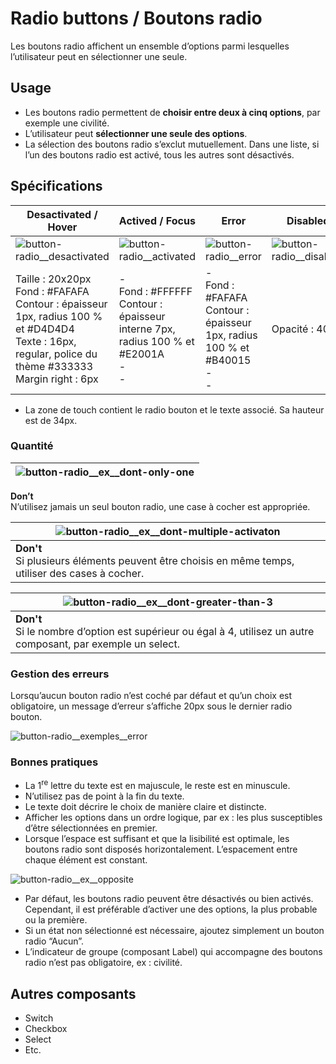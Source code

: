 # Radio buttons / Boutons radio

Les boutons radio affichent un ensemble d’options parmi lesquelles l’utilisateur peut en sélectionner une seule.

## Usage

- Les boutons radio permettent de **choisir entre deux à cinq options**, par exemple une civilité.
- L’utilisateur peut **sélectionner une seule des options**.
- La sélection des boutons radio s’exclut mutuellement. Dans une liste, si l’un des boutons radio est activé, tous les autres sont désactivés.


## Spécifications

Desactivated / Hover | Actived / Focus | Error | Disabled
------------ | ------------- | ------------- | ------------- |
![button-radio__desactivated](components/COMPONENTS/Radio-buttons/design/button-radio__desactivated.png)|![button-radio__activated](components/COMPONENTS/Radio-buttons/design/button-radio__activated.png)| ![button-radio__error](components/COMPONENTS/Radio-buttons/design/button-radio__error.png) | ![button-radio__disabled](components/COMPONENTS/Radio-buttons/design/button-radio__disabled.png)
Taille : 20x20px <br> Fond : #FAFAFA <br> Contour : épaisseur 1px, radius 100 % et #D4D4D4 <br> Texte : 16px, regular, police du thème #333333 <br> Margin right : 6px | -  <br> Fond : #FFFFFF <br> Contour : épaisseur interne 7px, radius 100 % et #E2001A <br> - <br> - | - <br> Fond : #FAFAFA <br> Contour : épaisseur 1px, radius 100 % et #B40015  <br> - <br> - | Opacité&nbsp;:&nbsp;40%

- La zone de touch contient le radio bouton et le texte associé. Sa hauteur est de 34px.


### Quantité

<div class="do-dont">
<div class="dont">

![button-radio__ex__dont-only-one](components/COMPONENTS/Radio-buttons/design/button-radio__ex__dont-only-one.png)  |
------------ |
**Don’t** <br/> N’utilisez jamais un seul bouton radio, une case à cocher est appropriée.

</div>
</div>


<div class="do-dont">
<div class="dont">

![button-radio__ex__dont-multiple-activaton](components/COMPONENTS/Radio-buttons/design/button-radio__ex__dont-multiple-activaton.png) |
------------ |
**Don't** <br/> Si plusieurs éléments peuvent être choisis en même temps, utiliser des cases à cocher. |

</div>
</div>


<div class="do-dont">
<div class="dont">

![button-radio__ex__dont-greater-than-3](components/COMPONENTS/Radio-buttons/design/button-radio__ex__dont-greater-than-3.png) |
------------ |
**Don't** <br/> Si le nombre d’option est supérieur ou égal à 4, utilisez un autre composant, par exemple un select. |

</div>
</div>


### Gestion des erreurs

Lorsqu’aucun bouton radio n’est coché par défaut et qu’un choix est obligatoire, un message d’erreur s’affiche 20px sous le dernier radio bouton.


![button-radio__exemples__error](components/COMPONENTS/Radio-buttons/design/button-radio__exemples__error.png)


### Bonnes pratiques

- La 1<sup>re</sup> lettre du texte est en majuscule, le reste est en minuscule.
- N’utilisez pas de point à la fin du texte.
- Le texte doit décrire le choix de manière claire et distincte.
- Afficher les options dans un ordre logique, par ex&nbsp;: les plus susceptibles d’être sélectionnées en premier.
- Lorsque l’espace est suffisant et que la lisibilité est optimale, les boutons radio sont disposés horizontalement. L’espacement entre chaque élément est constant.

![button-radio__ex__opposite](components/COMPONENTS/Radio-buttons/design/button-radio__ex__opposite.png)
- Par défaut, les boutons radio peuvent être désactivés ou bien activés. Cependant, il est préférable d’activer une des options, la plus probable ou la première.
- Si un état non sélectionné est nécessaire, ajoutez simplement un bouton radio “Aucun”.
- L’indicateur de groupe (composant Label) qui accompagne des boutons radio n’est pas obligatoire, ex : civilité.

## Autres composants

- Switch
- Checkbox
- Select
- Etc.
